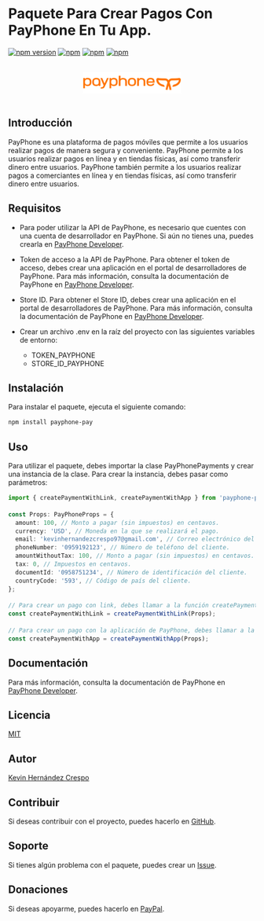# Paquete Para Crear Pagos Con PayPhone En Tu App.

[![npm version](https://badge.fury.io/js/payphone-payments.svg)](https://www.npmjs.com/package/payphone-payments)
[![npm](https://img.shields.io/npm/dt/payphone-payments.svg)](https://www.npmjs.com/package/payphone-payments)
[![npm](https://img.shields.io/npm/dm/payphone-payments.svg)](https://www.npmjs.com/package/payphone-payments)
[![npm](https://img.shields.io/npm/l/payphone-payments.svg)](https://www.npmjs.com/package/payphone-payments)

<div style="display: flex; justify-content: center; align-items: center; height: 80px; ">
  <img src="./src/assets/logopayphonenew.svg" alt="PayPhone" style="max-width: 200px; height: auto;">
</div>

## Introducción

PayPhone es una plataforma de pagos móviles que permite a los usuarios realizar pagos de manera segura y conveniente. PayPhone permite a los usuarios realizar pagos en línea y en tiendas físicas, así como transferir dinero entre usuarios. PayPhone también permite a los usuarios realizar pagos a comerciantes en línea y en tiendas físicas, así como transferir dinero entre usuarios.

## Requisitos

- Para poder utilizar la API de PayPhone, es necesario que cuentes con una cuenta de desarrollador en PayPhone. Si aún no tienes una, puedes crearla en [PayPhone Developer](https://appdeveloper.payphonetodoesposible.com/).

- Token de acceso a la API de PayPhone. Para obtener el token de acceso, debes crear una aplicación en el portal de desarrolladores de PayPhone. Para más información, consulta la documentación de PayPhone en [PayPhone Developer](https://appdeveloper.payphonetodoesposible.com/).

- Store ID. Para obtener el Store ID, debes crear una aplicación en el portal de desarrolladores de PayPhone. Para más información, consulta la documentación de PayPhone en [PayPhone Developer](https://appdeveloper.payphonetodoesposible.com/).

- Crear un archivo .env en la raíz del proyecto con las siguientes variables de entorno:

  - TOKEN_PAYPHONE
  - STORE_ID_PAYPHONE

## Instalación

Para instalar el paquete, ejecuta el siguiente comando:

```bash
npm install payphone-pay
```

## Uso

Para utilizar el paquete, debes importar la clase PayPhonePayments y crear una instancia de la clase. Para crear la instancia, debes pasar como parámetros:

```typescript
import { createPaymentWithLink, createPaymentWithApp } from 'payphone-payments';

const Props: PayPhoneProps = {
  amount: 100, // Monto a pagar (sin impuestos) en centavos.
  currency: 'USD', // Moneda en la que se realizará el pago.
  email: 'kevinhernandezcrespo97@gmail.com', // Correo electrónico del cliente.
  phoneNumber: '0959192123', // Número de teléfono del cliente.
  amountWithoutTax: 100, // Monto a pagar (sin impuestos) en centavos.
  tax: 0, // Impuestos en centavos.
  documentId: '0958751234', // Número de identificación del cliente.
  countryCode: '593', // Código de país del cliente.
};

// Para crear un pago con link, debes llamar a la función createPaymentWithLink y pasar como parámetro el objeto Props.
const createPaymentWithLink = createPaymentWithLink(Props);

// Para crear un pago con la aplicación de PayPhone, debes llamar a la función createPaymentWithApp y pasar como parámetro el objeto Props.
const createPaymentWithApp = createPaymentWithApp(Props);
```

## Documentación

Para más información, consulta la documentación de PayPhone en [PayPhone Developer](https://appdeveloper.payphonetodoesposible.com/).

## Licencia

[MIT](https://choosealicense.com/licenses/mit/)

## Autor

[Kevin Hernández Crespo](https://github.com/Kevinhc23)

## Contribuir

Si deseas contribuir con el proyecto, puedes hacerlo en [GitHub](https://github.com/Kevinhc23/payphone-payments).

## Soporte

Si tienes algún problema con el paquete, puedes crear un [Issue](https://github.com/Kevinhc23/payphone-payments/issues).

## Donaciones

Si deseas apoyarme, puedes hacerlo en [PayPal](https://paypal.me/Kevinhc23?country.x=EC&locale.x=es_XC).
